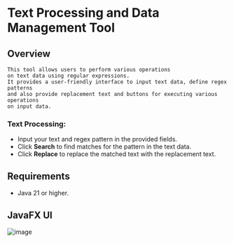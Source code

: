 # Text Processing and Data Management Tool

## Overview
    This tool allows users to perform various operations 
    on text data using regular expressions.
    It provides a user-friendly interface to input text data, define regex patterns
    and also provide replacement text and buttons for executing various operations
    on input data.

### Text Processing:
* Input your text and regex pattern in the provided fields.
* Click **Search** to find matches for the pattern in the text data. 
* Click **Replace** to replace the matched text with the replacement text.

## Requirements
* Java 21 or higher.

## JavaFX UI
![image](https://github.com/user-attachments/assets/67929b8f-18ce-4eda-be9e-aa105866c3a6)
